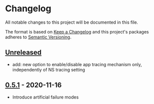 # Changelog

All notable changes to this project will be documented in this file.

The format is based on [Keep a Changelog](http://keepachangelog.com/en/1.0.0/)
and this project's packages adheres to [Semantic Versioning](http://semver.org/spec/v2.0.0.html).

## [Unreleased]

- add: new option to enable/disable app tracing mechanism only, independently of NS tracing setting

## [0.5.1] - 2020-11-16

- Introduce artificial failure modes

[Unreleased]: https://github.com/giantswarm/giantswarm-todo-app/compare/v0.5.1...HEAD
[0.5.1]: https://github.com/giantswarm/giantswarm-todo-app/compare/v0.0.1...v0.5.1
